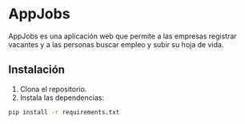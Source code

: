 # AppJobs

AppJobs es una aplicación web que permite a las empresas registrar vacantes y a las personas buscar empleo y subir su hoja de vida.

## Instalación

1. Clona el repositorio.
2. Instala las dependencias:

```bash
pip install -r requirements.txt
